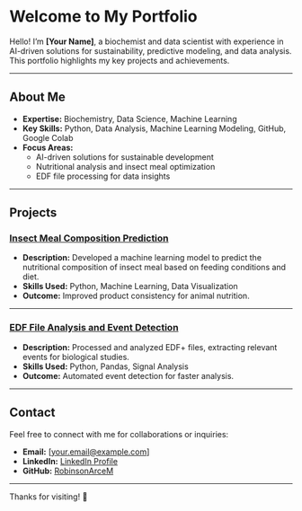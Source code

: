 # Welcome to My Portfolio  

Hello! I’m **[Your Name]**, a biochemist and data scientist with experience in AI-driven solutions for sustainability, predictive modeling, and data analysis. This portfolio highlights my key projects and achievements.

---

## About Me  
- **Expertise:** Biochemistry, Data Science, Machine Learning  
- **Key Skills:** Python, Data Analysis, Machine Learning Modeling, GitHub, Google Colab  
- **Focus Areas:**  
  - AI-driven solutions for sustainable development  
  - Nutritional analysis and insect meal optimization  
  - EDF file processing for data insights  

---

## Projects  

### [Insect Meal Composition Prediction](#)  
- **Description:** Developed a machine learning model to predict the nutritional composition of insect meal based on feeding conditions and diet.  
- **Skills Used:** Python, Machine Learning, Data Visualization  
- **Outcome:** Improved product consistency for animal nutrition.  

---

### [EDF File Analysis and Event Detection](#)  
- **Description:** Processed and analyzed EDF+ files, extracting relevant events for biological studies.  
- **Skills Used:** Python, Pandas, Signal Analysis  
- **Outcome:** Automated event detection for faster analysis.  

---

## Contact  
Feel free to connect with me for collaborations or inquiries:  
- **Email:** [your.email@example.com]  
- **LinkedIn:** [LinkedIn Profile](#)  
- **GitHub:** [RobinsonArceM](https://github.com/RobinsonArceM)  

---

Thanks for visiting! 🚀
